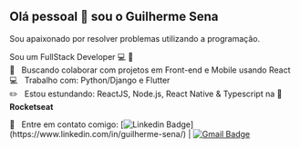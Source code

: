 
## Olá pessoal 👋 sou o Guilherme Sena
Sou apaixonado por resolver problemas utilizando a programação.  <br/> 

Sou um FullStack Developer :computer: :rocket: <br/> :purple_heart: &nbsp; Buscando colaborar com projetos em Front-end e Mobile usando React <br/> :computer: &nbsp; Trabalho com: Python/Django e Flutter <br/> :pencil2: &nbsp; Estou estundando: ReactJS, Node.js, React Native & Typescript na :rocket: **Rocketseat** <br/> 

:email: &nbsp; Entre em contato comigo: [![Linkedin Badge](https://img.shields.io/badge/-GuilhermeSena-blue?style=flat-square&logo=Linkedin&logoColor=white&link=[https://www.linkedin.com/in/guilherme-sena/](https://www.linkedin.com/in/guilherme-sena/))](https://www.linkedin.com/in/guilherme-sena/) | [![Gmail Badge](https://img.shields.io/badge/-guilherme.sena32@gmail.com-c14438?style=flat-square&logo=Gmail&logoColor=white&link=mailto:guilherme.sena32@gmail.com)](mailto:guilherme.sena32@gmail.com)
